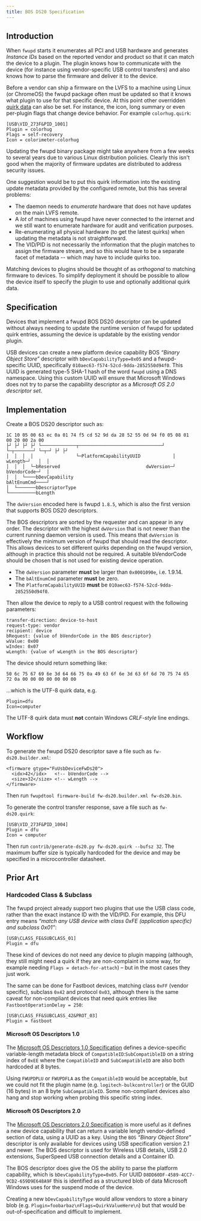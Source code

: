 ```yaml
---
title: BOS DS20 Specification
---
```


## Introduction

When `fwupd` starts it enumerates all PCI and USB hardware and generates *Instance IDs* based on the reported vendor and product so that it can match the device to a plugin.
The plugin knows how to communicate with the device (for instance using vendor-specific USB control transfers) and also knows how to parse the firmware and deliver it to the device.

Before a vendor can ship a firmware on the LVFS to a machine using Linux (or ChromeOS) the fwupd package often must be updated so that it knows what plugin to use for that specific device.
At this point other overridden [quirk data](https://fwupd.github.io/libfwupdplugin/class.Quirks.html) can also be set. For instance, the icon, long summary or even per-plugin flags that change device behavior.
For example `colorhug.quirk`:

    [USB\VID_273F&PID_1001]
    Plugin = colorhug
    Flags = self-recovery
    Icon = colorimeter-colorhug

Updating the fwupd binary package might take anywhere from a few weeks to several years due to various Linux distribution policies.
Clearly this isn't good when the majority of firmware updates are distributed to address security issues.

One suggestion would be to put this quirk information into the existing update metadata provided by the configured remote, but this has several problems:

* The daemon needs to *enumerate* hardware that does not have updates on the main LVFS remote.
* A *lot* of machines using fwupd have never connected to the internet and we still want to enumerate hardware for audit and verification purposes.
* Re-enumerating all physical hardware (to get the latest quirks) when updating the metadata is not straightforward.
* The VID/PID is not necessarily the information that the plugin matches to assign the firmware stream, and so this would have to be a separate facet of metadata -- which may have to include quirks too.

Matching devices to plugins should be thought of as *orthogonal* to matching firmware to devices.
To simplify deployment it should be possible to allow the device itself to specify the plugin to use and optionally additional quirk data.

## Specification

Devices that implement a fwupd BOS DS20 descriptor can be updated without always needing to update the runtime version of fwupd for updated quirk entries, assuming the device is updatable by the existing vendor plugin.

USB devices can create a new platform device capability BOS *“Binary Object Store”* descriptor with `bDevCapabilityType=0x05` and a fwupd-specific UUID, specifically `010aec63-f574-52cd-9dda-2852550d94f0`.
This UUID is generated type-5 SHA-1 hash of the word `fwupd` using a DNS namespace.
Using this custom UUID will ensure that Microsoft Windows does not try to parse the capability descriptor as a *Microsoft OS 2.0 descriptor set*.

## Implementation

Create a BOS DS20 descriptor such as:

    1C 10 05 00 63 ec 0a 01 74 f5 cd 52 9d da 28 52 55 0d 94 f0 05 08 01 00 20 00 2a 00
    ├┘ ├┘ ├┘ ├┘ └─────────────┬───────────────────────────────┘ └─┬───────┘ └─┬─┘ ├┘ ├┘
    │  │  │  │                └─PlatformCapabilityUUID            │   wLength─┘   │  │
    │  │  │  └─bReserved                                dwVersion─┘   bVendorCode─┘  │
    │  │  └────bDevCapability                                         bAltEnumCmd────┘
    │  └───────bDescriptorType
    └──────────bLength

The `dwVersion` encoded here is fwupd `1.8.5`, which is also the first version that supports BOS DS20 descriptors.

The BOS descriptors are sorted by the requester and can appear in any order.
The descriptor with the highest `dwVersion` that is not newer than the current running daemon version is used.
This means that `dwVersion` is effectively the minimum version of fwupd that should read the descriptor.
This allows devices to set different quirks depending on the fwupd version, although in practice this should not be required.
A suitable bVendorCode should be chosen that is not used for existing device operation.

* The `dwVersion` parameter **must** be larger than `0x0001090e`, i.e. 1.9.14.
* The `bAltEnumCmd` parameter **must** be zero.
* The `PlatformCapabilityUUID` **must** be `010aec63-f574-52cd-9dda-2852550d94f0`.

Then allow the device to reply to a USB control request with the following parameters:

    transfer-direction: device-to-host
    request-type: vendor
    recipient: device
    bRequest: {value of bVendorCode in the BOS descriptor}
    wValue: 0x00
    wIndex: 0x07
    wLength: {value of wLength in the BOS descriptor}

The device should return something like:

    50 6c 75 67 69 6e 3d 64 66 75 0a 49 63 6f 6e 3d 63 6f 6d 70 75 74 65 72 0a 00 00 00 00 00 00 00

...which is the UTF-8 quirk data, e.g.

    Plugin=dfu
    Icon=computer

The UTF-8 quirk data must **not** contain Windows *CRLF-style* line endings.

## Workflow

To generate the fwupd DS20 descriptor save a file such as `fw-ds20.builder.xml`:

    <firmware gtype="FuUsbDeviceFwDs20">
      <idx>42</idx>   <!-- bVendorCode -->
      <size>32</size> <!-- wLength -->
    </firmware>

Then run `fwupdtool firmware-build fw-ds20.builder.xml fw-ds20.bin`.

To generate the control transfer response, save a file such as `fw-ds20.quirk`:

    [USB\VID_273F&PID_1004]
    Plugin = dfu
    Icon = computer

Then run `contrib/generate-ds20.py fw-ds20.quirk --bufsz 32`.
The maximum buffer size is typically hardcoded for the device and may be specified in a microcontroller datasheet.

## Prior Art

### Hardcoded Class & Subclass

The fwupd project already support two plugins that use the USB class code, rather than the exact instance ID with the VID/PID.
For example, this DFU entry means *“match any USB device with class 0xFE (application specific) and subclass 0x01”*:

    [USB\CLASS_FE&SUBCLASS_01]
    Plugin = dfu

These kind of devices do not need any device to plugin mapping (although, they still might need a quirk if they are non-complaint in some way, for example needing `Flags = detach-for-attach`) – but in the most cases they just work.

The same can be done for Fastboot devices, matching class `0xFF` (vendor specific), subclass `0x42` and protocol `0x03`, although there is the same caveat for non-compliant devices that need quirk entries like `FastbootOperationDelay = 250`:

    [USB\CLASS_FF&SUBCLASS_42&PROT_03]
    Plugin = fastboot

#### Microsoft OS Descriptors 1.0

The [Microsoft OS Descriptors 1.0 Specification](https://docs.microsoft.com/en-us/windows-hardware/drivers/usbcon/microsoft-os-1-0-descriptors-specification) defines a device-specific variable-length metadata block of `CompatibleID`:`SubCompatibleID` on a string index of `0xEE` where the `CompatibleID` and `SubCompatibleID` are also both hardcoded at 8 bytes.

Using `FWUPDPLU` or `FWUPDFLA` as the `CompatibleID` would be acceptable, but we could not fit the plugin name (e.g. `logitech-bulkcontroller`) or the GUID (16 bytes) in an 8 byte `SubCompatibleID`.
Some non-compliant devices also hang and stop working when probing this specific string index.

#### Microsoft OS Descriptors 2.0

The [Microsoft OS Descriptors 2.0 Specification](https://docs.microsoft.com/en-us/windows-hardware/drivers/usbcon/microsoft-os-2-0-descriptors-specification) is more useful as it defines a new device capability that can return a variable length vendor-defined section of data, using a UUID as a key.
Using the `BOS` *“Binary Object Store”* descriptor is only available for devices using USB specification version 2.1 and newer.
The BOS descriptor is used for Wireless USB details, USB 2.0 extensions, SuperSpeed USB connection details and a Container ID.

The BOS descriptor does give the OS the ability to parse the platform capability, which is `bDevCapabilityType=0x05`. For UUID `D8DD60DF-4589-4CC7-9CD2-659D9E648A9F` this is identified as a structured blob of data Microsoft Windows uses for the suspend mode of the device.

Creating a new `bDevCapabilityType` would allow vendors to store a binary blob (e.g. `Plugin=foobarbaz\nFlags=QuirkValueHere\n`) but that would be out-of-specification and difficult to implement.
